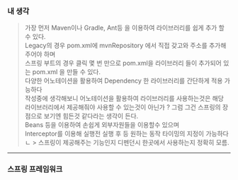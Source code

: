 ### 내 생각
> 가장 먼저 Maven이나 Gradle, Ant등 을 이용하여 라이브러리를 쉽게 추가 할 수 있다.  
> Legacy의 경우 pom.xml에 mvnRepository 에서 직접 갖고와 주소를 추가해 주어야 하며  
> 스프링 부트의 경우 클릭 몇 번 만으로 pom.xml을 라이브러리 들이 추가되어 있는 pom.xml 을 
> 만들 수 있다.  
> 다양한 어노테이션을 활용하여 Dependency 한 라이브러리를 간단하게 적용 가능하다  
> 작성중에 생각해보니 어노테이션을 활용하여 라이브러리를 사용하는것은 해당 라이브러리에서 제공해줘야 사용할 수 있는것이 아닌가 ? 그럼 그건 스프링의 장점으로 보기엔 힘든것 같다라는 생각이 든다.  
> Beans 등을 이용하여 손쉽게 외부자원들을 이용할수 있으며  
> Interceptor를 이용해 실행전 실행 후 등 원하는 동작 타이밍의 지정이 가능하다
> 	ㄴ > 스프링이 제공해주는 기능인지 디펜던시 한곳에서 사용하는지 정확히 모름.

---
### 스프링 프레임워크
